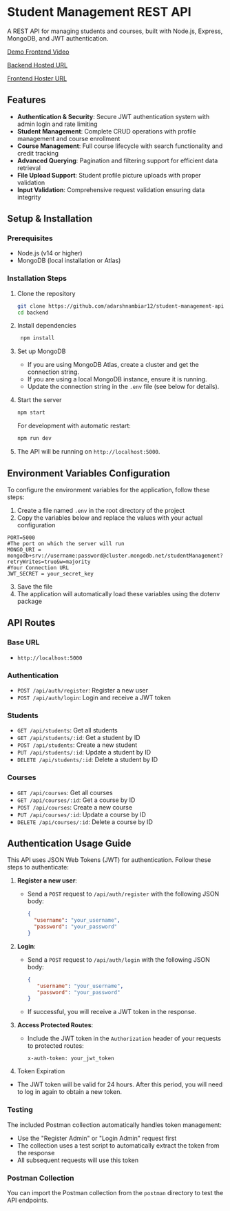 # Student Management REST API

A REST API for managing students and courses, built with Node.js, Express, MongoDB, and JWT authentication.

[Demo Frontend Video](https://drive.google.com/file/d/1Jk5dEYrROfXH46Zwa378ukfn5omVtsOx/view?usp=sharing)

[Backend Hosted URL](https://student-management-api-bd9u.onrender.com)

[Frontend Hoster URL](https://student-management-frontend-opvk.onrender.com)

## Features

- **Authentication & Security**: Secure JWT authentication system with admin login and rate limiting
- **Student Management**: Complete CRUD operations with profile management and course enrollment
- **Course Management**: Full course lifecycle with search functionality and credit tracking
- **Advanced Querying**: Pagination and filtering support for efficient data retrieval
- **File Upload Support**: Student profile picture uploads with proper validation
- **Input Validation**: Comprehensive request validation ensuring data integrity

## Setup & Installation

### Prerequisites
- Node.js (v14 or higher)
- MongoDB (local installation or Atlas)

### Installation Steps

1. Clone the repository
   ```bash
   git clone https://github.com/adarshnambiar12/student-management-api.git
   cd backend
   ``` 

2. Install dependencies
   ```bash
    npm install
    ```

3. Set up MongoDB
   - If you are using MongoDB Atlas, create a cluster and get the connection string.
   - If you are using a local MongoDB instance, ensure it is running.
   - Update the connection string in the `.env` file (see below for details).

4. Start the server
    ```bash
    npm start
    ```

    For development with automatic restart:
    ```bash
    npm run dev
    ```

5. The API will be running on `http://localhost:5000`.

## Environment Variables Configuration
To configure the environment variables for the application, follow these steps:

1. Create a file named `.env` in the root directory of the project
2. Copy the variables below and replace the values with your actual configuration
```plaintext
PORT=5000
#The port on which the server will run
MONGO_URI = mongodb+srv://username:password@cluster.mongodb.net/studentManagement?retryWrites=true&w=majority
#Your Connection URL
JWT_SECRET = your_secret_key
```
3. Save the file
4. The application will automatically load these variables using the dotenv package

## API Routes
### Base URL
- `http://localhost:5000`

### Authentication
- `POST /api/auth/register`: Register a new user
- `POST /api/auth/login`: Login and receive a JWT token
### Students
- `GET /api/students`: Get all students
- `GET /api/students/:id`: Get a student by ID
- `POST /api/students`: Create a new student
- `PUT /api/students/:id`: Update a student by ID
- `DELETE /api/students/:id`: Delete a student by ID
### Courses
- `GET /api/courses`: Get all courses
- `GET /api/courses/:id`: Get a course by ID
- `POST /api/courses`: Create a new course
- `PUT /api/courses/:id`: Update a course by ID
- `DELETE /api/courses/:id`: Delete a course by ID

## Authentication Usage Guide
This API uses JSON Web Tokens (JWT) for authentication. Follow these steps to authenticate:

1. **Register a new user**:
   - Send a `POST` request to `/api/auth/register` with the following JSON body:
     ```json
     {
       "username": "your_username",
       "password": "your_password"
     }
     ```

2. **Login**:
    - Send a `POST` request to `/api/auth/login` with the following JSON body:
      ```json
      {
         "username": "your_username",
         "password": "your_password"
      }
      ```
    - If successful, you will receive a JWT token in the response.

3. **Access Protected Routes**:
    - Include the JWT token in the `Authorization` header of your requests to protected routes:
      ```
      x-auth-token: your_jwt_token
      ```

4. Token Expiration
- The JWT token will be valid for 24 hours. After this period, you will need to log in again to obtain a new token.

### Testing
The included Postman collection automatically handles token management:

- Use the "Register Admin" or "Login Admin" request first
- The collection uses a test script to automatically extract the token from the response
- All subsequent requests will use this token

### Postman Collection
You can import the Postman collection from the `postman` directory to test the API endpoints.
